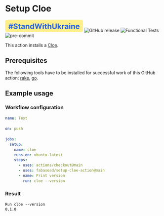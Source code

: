 # Setup Cloe

[![Stand With Ukraine](https://raw.githubusercontent.com/vshymanskyy/StandWithUkraine/main/badges/StandWithUkraine.svg)](https://stand-with-ukraine.pp.ua)
![GitHub release](https://img.shields.io/github/v/release/fabasoad/setup-cloe-action?include_prereleases)
![Functional Tests](https://github.com/fabasoad/setup-cloe-action/workflows/Functional%20Tests/badge.svg)
![pre-commit](https://github.com/fabasoad/setup-cloe-action/actions/workflows/pre-commit.yml/badge.svg)

This action installs a [Cloe](https://cloe-lang.org).

## Prerequisites

The following tools have to be installed for successful work of this GitHub action:
[rake](https://ruby.github.io/rake), [go](https://go.dev).

## Example usage

### Workflow configuration

```yaml
name: Test

on: push

jobs:
  setup:
    name: cloe
    runs-on: ubuntu-latest
    steps:
      - uses: actions/checkout@main
      - uses: fabasoad/setup-cloe-action@main
      - name: Print version
        run: cloe --version
```

### Result

```shell
Run cloe --version
0.1.0
```
